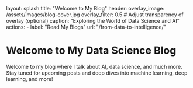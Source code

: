 

layout: splash
title: "Welcome to My Blog"
header:
  overlay_image: /assets/images/blog-cover.jpg
  overlay_filter: 0.5 # Adjust transparency of overlay (optional)
  caption: "Exploring the World of Data Science and AI"
  actions:
    - label: "Read My Blogs"
      url: "/from-data-to-intelligence/"


# Welcome to My Data Science Blog

Welcome to my blog where I talk about AI, data science, and much more. Stay tuned for upcoming posts and deep dives into machine learning, deep learning, and more!
